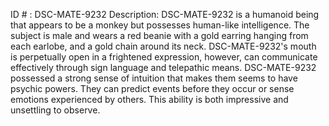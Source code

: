 ID # : DSC-MATE-9232
Description: DSC-MATE-9232 is a humanoid being that appears to be a monkey but possesses human-like intelligence. The subject is male and wears a red beanie with a gold earring hanging from each earlobe, and a gold chain around its neck. DSC-MATE-9232's mouth is perpetually open in a frightened expression, however, can communicate effectively through sign language and telepathic means. DSC-MATE-9232 possessed a strong sense of intuition that makes them seems to have psychic powers. They can predict events before they occur or sense emotions experienced by others. This ability is both impressive and unsettling to observe.